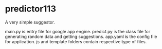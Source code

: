 predictor113
============

A very simple suggestor.

main.py is entry file for google app engine.
predict.py is the class file for generating random data and getting suggestions.
app.yaml is the config file for application.
js and template folders contain respective type of files.
